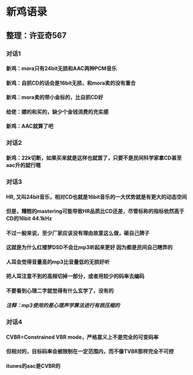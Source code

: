 新鸡语录
=======
整理：许亚奇567
-------------
### 对话1
#### 新鸡：mora只有24bit无损和AAC两种PCM音乐
#### 新鸡：自抓CD的话会是16bit无损，和mora卖的没有重合
#### 新鸡：mora卖的带小金标的，比自抓CD好
#### 给佬：嫖的和买的，缺少个金钱消费的充实感
#### 新鸡：AAC就算了吧
### 对话2
#### 新鸡：22k切断，如果买来就是这样也就罢了，只要不是民间科学家拿CD甚至aac升的就行嗯
### 对话3
#### HR, 又叫24bit音乐，相对CD也就是16bit音乐的一大优势就是有更大的动态空间
#### 但是，糟糕的mastering可能导致HR品质比CD还差，尽管标称的指标依然高于CD的16bit 44.1kHz
#### 不过一般来说，至少厂家应该没有理由故意这么做，砸自己牌子
#### 这就是为什么红楼梦DSD不会比mp3听起来更好 因为都是民间自己瞎弄的
#### 人耳会觉得音量高的mp3比音量低的无损好听
#### 把人耳注意不到的高频切掉一部分，或者用较少的码率去编码
#### 不要看到心理二字就觉得有什么玄学了，没有的
##### 注释：mp3使用的是心理声学算法进行有损压缩的
### 对话4
#### CVBR=Constrained VBR mode，严格意义上不是完全的可变码率
#### 但相对的，目标码率会被限制在一定范围内，而不像TVBR那样完全不可控
#### itunes的aac是CVBR的
